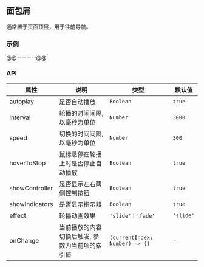 ## 面包屑
通常置于页面顶层，用于往前导航。
### 示例
@@--------@@
### API
属性 | 说明 | 类型 | 默认值
-----|------| ---- | ---
autoplay | 是否自动播放 | ```Boolean``` | ```true```
interval | 轮播的时间间隔, 以毫秒为单位 | ```Number``` | ```3000```
speed | 切换的时间间隔, 以毫秒为单位 | ```Number``` | ```300```
hoverToStop | 鼠标悬停在轮播上时是否停止自动播放 | ```Boolean``` | ```true``` 
showController | 是否显示左右两侧控制按钮 | ```Boolean``` | ```true```
showIndicators | 是否显示指示器 | ```Boolean``` | ```true```
effect | 轮播动画效果 | ```'slide'丨'fade'``` | ```'slide'```
onChange | 当前播放的内容切换后触发, 参数为当前项的索引值 | ```(currentIndex: Number) => {}``` | -